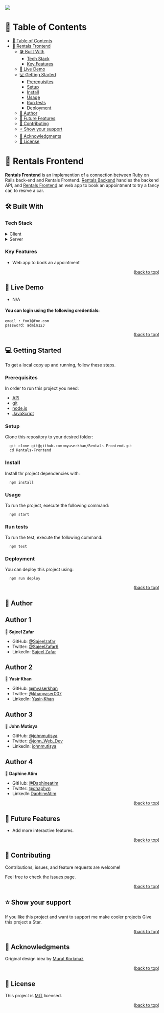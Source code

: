 ![](https://img.shields.io/badge/Microverse-blueviolet)
<a name="readme-top"></a>

# 📗 Table of Contents
- [📗 Table of Contents](#-table-of-contents)
- [📖 Rentals Frontend](#about-the-project)
  - [🛠 Built With ](#-built-with-)
    - [Tech Stack ](#tech-stack-)
    - [Key Features ](#key-features-)
  - [🚀 Live Demo ](#-live-demo-)
  - [💻 Getting Started ](#-getting-started-)
    - [Prerequisites](#prerequisites)
    - [Setup](#setup)
    - [Install](#install)
    - [Usage ](#usage-)
    - [Run tests](#run-tests)
    - [Deployment](#deployment)
  - [👥 Author ](#-author-)
  - [🔭 Future Features ](#-future-features-)
  - [🤝 Contributing ](#-contributing-)
  - [⭐️ Show your support ](#️-show-your-support-)
  - [🙏 Acknowledgments ](#-acknowledgments-)
  - [📝 License ](#-license-)

<!-- PROJECT DESCRIPTION -->

# 📖 Rentals Frontend <a name="about-the-project"></a>
**Rentals Frontend** is an implemention of a connection between Ruby on Rails back-end and Rentals Frontend. [Rentals Backend](https://github.com/myaserkhan/Rentals-Backend) handles the backend API, and [Rentals Frontend](https://github.com/myaserkhan/Rentals-Frontend) an web app to book an appointment to try a fancy car, to resrve a car.

## 🛠 Built With <a name="built-with"></a>

### Tech Stack <a name="tech-stack"></a>

<details>
  <summary>Client</summary>
  <ul> 
    <li><a href="https://github.com/microverseinc/linters-config/tree/master/ror">Linters</a></li>
    <li><a href="https://reactjs.org/">React</a></li>
    <li><a href="https://redux.js.org/">Redux</a></li>
  </ul>
</details>
<details>
  <summary>Server</summary>
  <ul>
    <li><a href="https://rubyonrails.org/">ROR</a></li>
  </ul>
</details>

<!-- Features -->

### Key Features <a name="key-features"></a>

- Web app to book an appointment

<p align="right">(<a href="#readme-top">back to top</a>)</p>

## 🚀 Live Demo <a name="live-demo"></a>

- N/A

#### You can login using the following credentials:
```
email : foo1@foo.com
password: admin123
```

<p align="right">(<a href="#readme-top">back to top</a>)</p>


<!-- GETTING STARTED -->

## 💻 Getting Started <a name="getting-started"></a>

To get a local copy up and running, follow these steps.
### Prerequisites

In order to run this project you need:

- [API](https://github.com/myaserkhan/Rentals-Frontend)
- [git](https://git-scm.com/)
- [node.js](https://nodejs.org/en/)
- [JavaScript](https://developer.mozilla.org/en-US/docs/Web/JavaScript)

### Setup

Clone this repository to your desired folder:

```
  git clone git@github.com:myaserkhan/Rentals-Frontend.git
  cd Rentals-Frontend 
```

### Install

Install thr project dependencies with:

```
  npm install
```

### Usage <a name="usage"></a>

To run the project, execute the following command:

```
  npm start
```

### Run tests

To run the test, execute the following command:

```
  npm test
```

### Deployment

You can deploy this project using:

```
  npm run deploy
```


<p align="right">(<a href="#readme-top">back to top</a>)</p>

<!-- AUTHORS -->
## 👥 Author <a name="authors"></a>

## Author 1

👤 **Sajeel Zafar**

- GitHub: [@Sajeelzafar](https://github.com/Sajeelzafar)
- Twitter: [@SajeelZafar6](https://twitter.com/SajeelZafar6)
- LinkedIn: [Sajeel Zafar](https://www.linkedin.com/in/sajeelzafar/)
 ## Author 2

👤 **Yasir Khan**

- GitHub: [@myaserkhan](https://github.com/myaserkhan)
- Twitter: [@khanyaser007](https://twitter.com/khanyaser007)
- LinkedIn: [Yasir-Khan](https://www.linkedin.com/in/myaserkhan/)

## Author 3

👤 **John Mutisya**

- GitHub: [@johnmutisya](https://github.com/johnkioko)
- Twitter: [@john_Web_Dev](https://twitter.com/John_Web_Dev)
- LinkedIn: [johnmutisya](https://www.linkedin.com/in/johnmutisya/)

## Author 4

👤 **Daphine Atim**

- GitHub: [@Daphineatim](https://github.com/Daphineatim)
- Twitter: [@dhaphyn](https://twitter.com/dhaphyn)
- LinkedIn [DaphineAtim](https://www.linkedin.com/in/daphine-atim-27861422a/)


<p align="right">(<a href="#readme-top">back to top</a>)</p>

<!-- FUTURE FEATURES -->

## 🔭 Future Features <a name="future-features"></a>

- Add more interactive features.

<p align="right">(<a href="#readme-top">back to top</a>)</p>

<!-- CONTRIBUTING -->

## 🤝 Contributing <a name="contributing"></a>

Contributions, issues, and feature requests are welcome!

Feel free to check the [issues page](https://github.com/KanzaTahreem/Hello-React-Frontend/issues).

<p align="right">(<a href="#readme-top">back to top</a>)</p>

<!-- SUPPORT -->

## ⭐️ Show your support <a name="support"></a>

If you like this project and want to support me make cooler projects Give this project a Star.

<p align="right">(<a href="#readme-top">back to top</a>)</p>

<!-- ACKNOWLEDGEMENTS -->

## 🙏 Acknowledgments <a name="acknowledgements"></a>

Original design idea by [Murat Korkmaz](https://www.behance.net/muratk)

<p align="right">(<a href="#readme-top">back to top</a>)</p>
<!-- LICENSE -->

## 📝 License <a name="license"></a>

This project is [MIT](./LICENSE) licensed.

<p align="right">(<a href="#readme-top">back to top</a>)</p>
